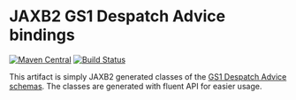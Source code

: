 JAXB2 GS1 Despatch Advice bindings
==================================
[![Maven Central](https://img.shields.io/maven-central/v/com.ethlo.gs1/jaxb2-despatch-advice.svg?label=Maven%20Central)](https://search.maven.org/search?q=g:%22com.ethlo.gs1%22)
[![Build Status](https://travis-ci.org/ethlo/jaxb2-despatch-advice.svg?branch=master)](https://travis-ci.org/ethlo/jaxb2-despatch-advice)

This artifact is simply JAXB2 generated classes of the [GS1 Despatch Advice schemas](https://www.gs1.org/standards/edi-xml/xml-despatch-advice/3-3-1).
The classes are generated with fluent API for easier usage.
